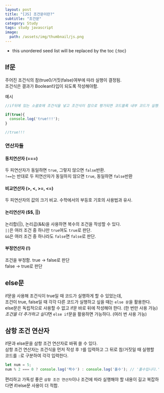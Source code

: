 ```yaml
---
layout: post
title: "[JS] 조건문이란?"
subtitle: "조건문"
category: Study
tags: study javascript
image:
  path: /assets/img/thumbnail/js.png
---
```


* this unordered seed list will be replaced by the toc
{:toc}

<!--more-->

## If문
주어진 조건식의 참(true0/거짓(false)여부에 따라 실행이 결정됨.  
조건식은 결과가 Boolean타입이 되도록 작성해야함.

예시
```javascript
//if뒤에 있는 소괄호에 조건식을 넣고 조건식이 참으로 평가되면 코드블록 내부 코드가 실행됨.

if(true){
  console.log('true!!!');
}

//true!!!
```

### 연산자들

#### 동치연산자 (===)
두 피연산자가 동일하면 `true`, 그렇지 않으면 `false`반환.  
`!==`는 반대로 두 피연산자가 동일하지 않으면 `true`, 동일하면 `false`반환  

#### 비교연산자 (>, <, >=, <=)
두 피연산자의 값의 크기 비교. 수학에서의 부등호 기호의 사용법과 유사.

#### 논리연산자 ($$, ||)
논리합(||), 논리곱(&&)을 사용하면 복수의 조건을 작성할 수 있다.  
`||`은 여러 조건 중 하나만 `true`여도 `true`로 판단.  
`&&`은 여러 조건 중 하나라도 `false`면 `false`로 판단.  

#### 부정연산자 (!)
조건을 부정함.
true -> false로 판단  
false -> true로 판단  


## else문
if문을 사용해 조건식이 true일 때 코드가 실행하게 할 수 있었는데,  
조건이 true, false일 때 각각 다른 코드가 실행하고 싶을 때는 `else 문`을 활용한다.  
else문은 독립적으로 사용할 수 없고 if문 바로 뒤에 작성해야 한다.  (한 번만 사용 가능)  
*조건을 더 추가하고 싶다*면 `else if`문을 활용하면 가능하다. (여러 번 사용 가능)  


## 삼항 조건 연산자
if문과 else문을 삼항 조건 연산자로 바꿔 쓸 수 있다.  
삼항 조건 연산자는 조건식을 먼저 작성 후 `?`를 입력하고 그 뒤로 참/거짓일 때 실행할 코드를 `:`로 구분하여 각각 입력한다.  

```javascript
let num = 5;
num % 2 === 0 ? console.log('짝수') : console.log('홀수'); // '홀수입니다.'
```

편리하고 가독성 좋은 `삼항 조건 연산자`이나 조건에 따라 실행해야 할 내용이 길고 복잡하다면 if/else문 사용이 더 적합.
